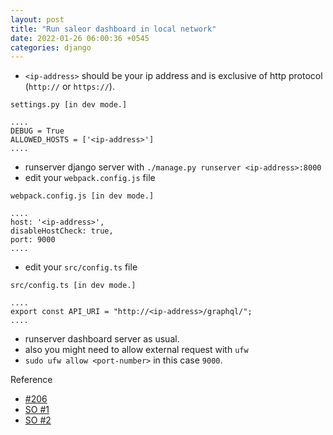 ```yaml
---
layout: post
title: "Run saleor dashboard in local network"
date: 2022-01-26 06:00:36 +0545
categories: django
---
```


- `<ip-address>` should be your ip address and is exclusive of http protocol (`http://` or `https://`).

```
settings.py [in dev mode.]

....
DEBUG = True
ALLOWED_HOSTS = ['<ip-address>']
....
```

- runserver django server with `./manage.py runserver <ip-address>:8000`
- edit your `webpack.config.js` file 

```
webpack.config.js [in dev mode.]

....
host: '<ip-address>',
disableHostCheck: true,
port: 9000
....
```

- edit your `src/config.ts` file 

```
src/config.ts [in dev mode.]

....
export const API_URI = "http://<ip-address>/graphql/";
....
```

- runserver dashboard server as usual.
- also you might need to allow external request with `ufw`
- `sudo ufw allow <port-number>` in this case `9000`.

Reference
- [#206](https://github.com/saleor/saleor-storefront/issues/206)
- [SO #1](https://stackoverflow.com/questions/35412137/how-to-get-access-to-webpack-dev-server-from-devices-in-local-network)
- [SO #2](https://stackoverflow.com/questions/47412363/how-to-open-a-create-react-app-from-another-computer-connected-to-the-same-netwo)
